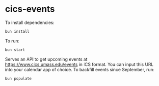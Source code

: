 # cics-events

To install dependencies:

```bash
bun install
```

To run:

```bash
bun start
```

Serves an API to get upcoming events at
https://www.cics.umass.edu/events in ICS format. You can input this URL into
your calendar app of choice. To backfill events since September, run:

```bash
bun populate
```

